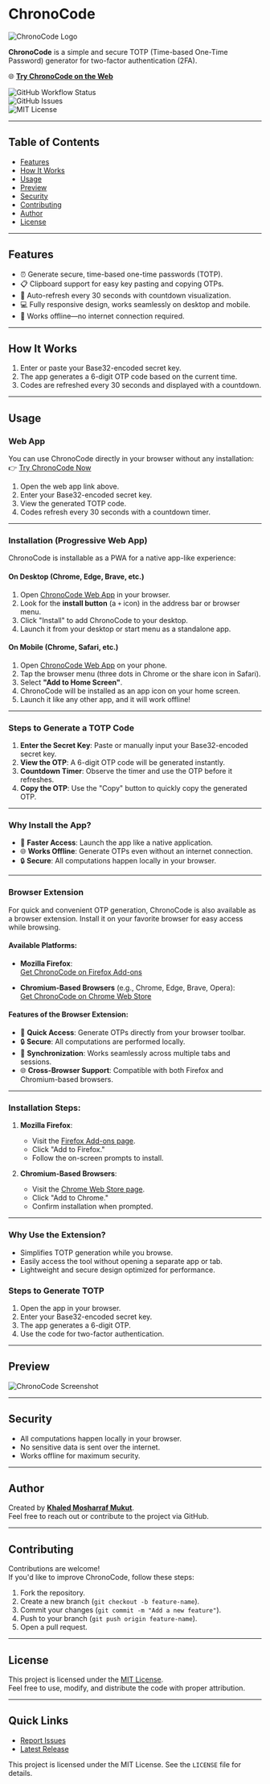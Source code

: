 # ChronoCode

![ChronoCode Logo](./icon2.png)

**ChronoCode** is a simple and secure TOTP (Time-based One-Time Password) generator for two-factor authentication (2FA).  

🌐 **[Try ChronoCode on the Web](https://kmmukut.github.io/ChronoCode)**  

![GitHub Workflow Status](https://img.shields.io/github/actions/workflow/status/kmmukut/ChronoCode/jekyll-gh-pages.yml)  
![GitHub Issues](https://img.shields.io/github/issues/kmmukut/ChronoCode)  
![MIT License](https://img.shields.io/github/license/kmmukut/ChronoCode)

---

## Table of Contents
- [Features](#features)
- [How It Works](#how-it-works)
- [Usage](#usage)
- [Preview](#preview)
- [Security](#security)
- [Contributing](#contributing)
- [Author](#author)
- [License](#license)

---

## Features
- ⏰ Generate secure, time-based one-time passwords (TOTP).
- 📋 Clipboard support for easy key pasting and copying OTPs.
- 🔄 Auto-refresh every 30 seconds with countdown visualization.
- 💻 Fully responsive design, works seamlessly on desktop and mobile.
- 📶 Works offline—no internet connection required.

---

## How It Works

1. Enter or paste your Base32-encoded secret key.
2. The app generates a 6-digit OTP code based on the current time.
3. Codes are refreshed every 30 seconds and displayed with a countdown.

---

## Usage

### Web App

You can use ChronoCode directly in your browser without any installation:  
👉 [Try ChronoCode Now](https://kmmukut.github.io/ChronoCode)

1. Open the web app link above.
2. Enter your Base32-encoded secret key.
3. View the generated TOTP code.
4. Codes refresh every 30 seconds with a countdown timer.

---

### Installation (Progressive Web App)

ChronoCode is installable as a PWA for a native app-like experience:

#### On Desktop (Chrome, Edge, Brave, etc.)
1. Open [ChronoCode Web App](https://kmmukut.github.io/ChronoCode) in your browser.
2. Look for the **install button** (a `+` icon) in the address bar or browser menu.
3. Click "Install" to add ChronoCode to your desktop.
4. Launch it from your desktop or start menu as a standalone app.

#### On Mobile (Chrome, Safari, etc.)
1. Open [ChronoCode Web App](https://kmmukut.github.io/ChronoCode) on your phone.
2. Tap the browser menu (three dots in Chrome or the share icon in Safari).
3. Select **"Add to Home Screen"**.
4. ChronoCode will be installed as an app icon on your home screen.
5. Launch it like any other app, and it will work offline!

---

### Steps to Generate a TOTP Code
1. **Enter the Secret Key**: Paste or manually input your Base32-encoded secret key.
2. **View the OTP**: A 6-digit OTP code will be generated instantly.
3. **Countdown Timer**: Observe the timer and use the OTP before it refreshes.
4. **Copy the OTP**: Use the "Copy" button to quickly copy the generated OTP.

---

### Why Install the App?

- 🚀 **Faster Access**: Launch the app like a native application.
- 🌐 **Works Offline**: Generate OTPs even without an internet connection.
- 🔒 **Secure**: All computations happen locally in your browser.

---
### Browser Extension

For quick and convenient OTP generation, ChronoCode is also available as a browser extension. Install it on your favorite browser for easy access while browsing.

#### Available Platforms:

- **Mozilla Firefox**:  
  [Get ChronoCode on Firefox Add-ons](https://addons.mozilla.org/en-US/firefox/addon/chronocode/?utm_source=addons.mozilla.org&utm_medium=referral&utm_content=search)

- **Chromium-Based Browsers** (e.g., Chrome, Edge, Brave, Opera):  
  [Get ChronoCode on Chrome Web Store](https://chromewebstore.google.com/detail/chronocode-totp-generator/mmjimeoahbfhkkdceblagacfgffebbdd)

#### Features of the Browser Extension:
- 🚀 **Quick Access**: Generate OTPs directly from your browser toolbar.
- 🔒 **Secure**: All computations are performed locally.
- 🔄 **Synchronization**: Works seamlessly across multiple tabs and sessions.
- 🌐 **Cross-Browser Support**: Compatible with both Firefox and Chromium-based browsers.

---

### Installation Steps:

1. **Mozilla Firefox**:
   - Visit the [Firefox Add-ons page](https://addons.mozilla.org/en-US/firefox/addon/chronocode/?utm_source=addons.mozilla.org&utm_medium=referral&utm_content=search).
   - Click "Add to Firefox."
   - Follow the on-screen prompts to install.

2. **Chromium-Based Browsers**:
   - Visit the [Chrome Web Store page](https://chromewebstore.google.com/detail/chronocode-totp-generator/mmjimeoahbfhkkdceblagacfgffebbdd).
   - Click "Add to Chrome."
   - Confirm installation when prompted.

---

### Why Use the Extension?

- Simplifies TOTP generation while you browse.
- Easily access the tool without opening a separate app or tab.
- Lightweight and secure design optimized for performance.


### Steps to Generate TOTP
1. Open the app in your browser.
2. Enter your Base32-encoded secret key.
3. The app generates a 6-digit OTP.
4. Use the code for two-factor authentication.

---

## Preview
![ChronoCode Screenshot](./screenshot1.png)

---

## Security
- All computations happen locally in your browser.
- No sensitive data is sent over the internet.
- Works offline for maximum security.

---

## Author

Created by **[Khaled Mosharraf Mukut](https://github.com/kmmukut)**.  
Feel free to reach out or contribute to the project via GitHub.

---

## Contributing

Contributions are welcome!  
If you'd like to improve ChronoCode, follow these steps:

1. Fork the repository.
2. Create a new branch (`git checkout -b feature-name`).
3. Commit your changes (`git commit -m "Add a new feature"`).
4. Push to your branch (`git push origin feature-name`).
5. Open a pull request.

---

## License

This project is licensed under the [MIT License](./LICENSE).  
Feel free to use, modify, and distribute the code with proper attribution.

---

## Quick Links

- [Report Issues](https://github.com/kmmukut/ChronoCode/issues)
- [Latest Release](https://github.com/kmmukut/ChronoCode/releases/latest)


This project is licensed under the MIT License. See the `LICENSE` file for details.
